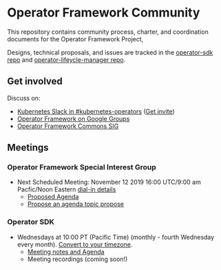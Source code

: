 # Operator Framework Community

This repository contains community process, charter, and coordination documents for the Operator Framework Project,

Designs, technical proposals, and issues are tracked in the [operator-sdk repo](https://github.com/operator-framework/operator-sdk/tree/master/doc) and [operator-lifeycle-manager repo](https://github.com/operator-framework/operator-lifecycle-manager/tree/master/doc/design).

## Get involved

Discuss on:
* [Kubernetes Slack in #kubernetes-operators](https://kubernetes.slack.com) ([Get invite](https://slack.k8s.io))
* [Operator Framework on Google Groups](https://groups.google.com/forum/#!forum/operator-framework)
* [Operator Framework Commons SIG](https://commons.openshift.org/sig/OpenshiftOperators.html)

## Meetings

### Operator Framework Special Interest Group

* Next Scheduled Meeting: November 12 2019  16:00 UTC/9:00 am Pacfic/Noon Eastern [dial-in details](https://github.com/operator-framework/community/projects/2#card-27939134)
  * [Proposed Agenda](https://github.com/operator-framework/community/projects)
  * [Propose an agenda topic propose](https://github.com/operator-framework/community/projects/2#column-6841651)
  
### Operator SDK 

* Wednesdays at 10:00 PT (Pacific Time) (monthly - fourth Wednesday every month). [Convert to your timezone](http://www.thetimezoneconverter.com/?t=10:00&tz=PT%20%28Pacific%20Time%29).
  * [Meeting notes and Agenda](https://docs.google.com/document/d/1ujWb-rSJ4JWeHLVxK0WS5ZuSJgeESG42MDeYjSl9Q6U/edit#)
  * Meeting recordings (coming soon!)
